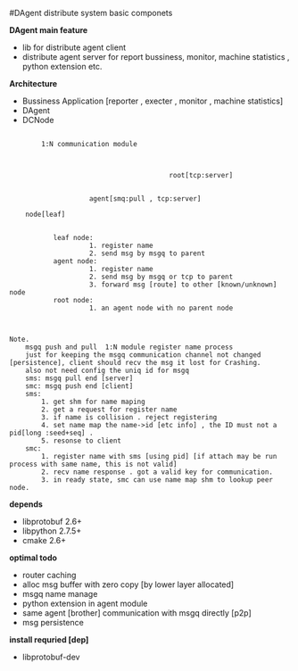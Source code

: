 #DAgent
distribute system basic componets

**DAgent main feature**
* lib for distribute agent client
* distribute agent server for report bussiness, monitor, machine statistics , python extension etc.



**Architecture**
* Bussiness Application [reporter , execter , monitor , machine statistics]
* DAgent
* DCNode

```

        1:N communication module



                                        root[tcp:server]


                    agent[smq:pull , tcp:server]

    node[leaf]


           leaf node:
                    1. register name
                    2. send msg by msgq to parent
           agent node:
                    1. register name
                    2. send msg by msgq or tcp to parent
                    3. forward msg [route] to other [known/unknown] node
           root node:
                    1. an agent node with no parent node



Note.
    msgq push and pull  1:N module register name process
    just for keeping the msgq communication channel not changed [persistence], client should recv the msg it lost for Crashing.
    also not need config the uniq id for msgq
    sms: msgq pull end [server]
    smc: msgq push end [client]
    sms:
        1. get shm for name maping
        2. get a request for register name
        3. if name is collision . reject registering
        4. set name map the name->id [etc info] , the ID must not a pid[long :seed+seq] .
        5. resonse to client
    smc:
        1. register name with sms [using pid] [if attach may be run process with same name, this is not valid]
        2. recv name response . got a valid key for communication.
        3. in ready state, smc can use name map shm to lookup peer node.

```





**depends**
* libprotobuf 2.6+
* libpython 2.7.5+
* cmake 2.6+

**optimal todo**
* router caching
* alloc msg buffer with zero copy [by lower layer allocated]
* msgq name manage
* python extension in agent module
* same agent [brother] communication with msgq directly [p2p]
* msg persistence

**install requried [dep]**
* libprotobuf-dev
